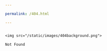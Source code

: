 ```yaml
---
permalink: /404.html
---
```


<body style="background-image:url(/static/images/404background.png);
		background-repeat:repeat;
		background-attachment:fixed;
		overflow:scroll;
		width:100%;
		height:100%;
		line-height:2em;"> 
	
	<img src="/static/images/404background.png">
	Not Found
